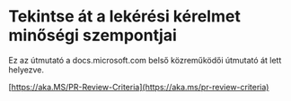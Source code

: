 # <a name="quality-criteria-for-pull-request-review"></a>Tekintse át a lekérési kérelmet minőségi szempontjai

Ez az útmutató a docs.microsoft.com belső közreműködői útmutató át lett helyezve.

[https://aka.MS/PR-Review-Criteria](https://aka.ms/pr-review-criteria)